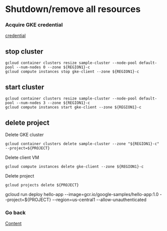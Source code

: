 # Shutdown/remove all resources

### Acquire GKE credential
[credential](https://github.com/adithaha/gcp-tutorial/blob/main/gke/credential.md)


## stop cluster
```
gcloud container clusters resize sample-cluster --node-pool default-pool --num-nodes 0 --zone ${REGION1}-c
gcloud compute instances stop gke-client --zone ${REGION1}-c
```
## start cluster
```
gcloud container clusters resize sample-cluster --node-pool default-pool --num-nodes 3 --zone ${REGION1}-c
gcloud compute instances start gke-client --zone ${REGION1}-c
```
## delete project
Delete GKE cluster
```
gcloud container clusters delete sample-cluster --zone "${REGION1}-c" --project=${PROJECT}
```
Delete client VM
```
gcloud compute instances delete gke-client --zone ${REGION1}-c
```
Delete project
```
gcloud projects delete ${PROJECT}
```

gcloud run deploy hello-app --image=gcr.io/google-samples/hello-app:1.0 --project=${PROJECT} --region=us-central1 --allow-unauthenticated

### Go back
[Content](https://github.com/adithaha/gcp-tutorial/blob/main/gke/readme.md)
